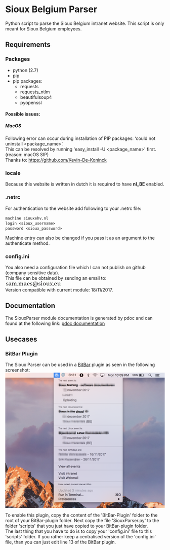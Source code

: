 # Sioux Belgium Parser
Python script to parse the Sioux Belgium intranet website.
This script is only meant for Sioux Belgium employees.

## Requirements

### Packages
- python (2.7)
- pip
- pip packages:
  - requests
  - requests_ntlm
  - beautifulsoup4
  - pyopenssl
#### Possible issues:
##### MacOS
Following error can occur during installation of PIP packages: ‘could not uninstall <package_name>’.<br />
This can be resolved by running 'easy_install -U <package_name>' first.<br />
(reason: macOS SIP)<br />
Thanks to: https://github.com/Kevin-De-Koninck

### locale
Because this website is written in dutch it is required to have <b>nl_BE</b> enabled.

### .netrc
For authentication to the website add following to your .netrc file:
```
machine siouxehv.nl
login <sioux_username>
password <sioux_password>
```
Machine entry can also be changed if you pass it as an argument to the authenticate method.

### config.ini
You also need a configuration file which I can not publish on github (company sensitive data). <br />
This file can be obtained by sending an email to: <br />
<img src="https://github.com/sammaes/SiouxBelgiumParser/blob/master/Readme_resources/adres.png?raw=true" style="vertical-align: middle;" /><br />
Version compatible with current module: 18/11/2017.

## Documentation
The SiouxParser module documentation is generated by pdoc and can found at the following link:
<a href="https://sammaes.github.io/SiouxBelgiumParser/SiouxParser.html">pdoc documentation</a>

## Usecases

### BitBar Plugin
The Sioux Parser can be used in a [BitBar](https://github.com/matryer/bitbar) plugin as seen in the following screenshot:
<img src="https://github.com/sammaes/SiouxBelgiumParser/blob/master/Readme_resources/bitbar.png?raw=true" style="vertical-align: middle;" />

To enable this plugin, copy the content of the 'BitBar-Plugin' folder to the root of your BitBar-plugin folder. Next copy the file 'SiouxParser.py' to the folder 'scripts' that you just have copied to your BitBar-plugin folder.  
The last thing that you have to do is to copy your 'config.ini' file to this 'scripts' folder. If you rather keep a centralised version of the 'config.ini' file, than you can just edit line 13 of the BitBar plugin.
